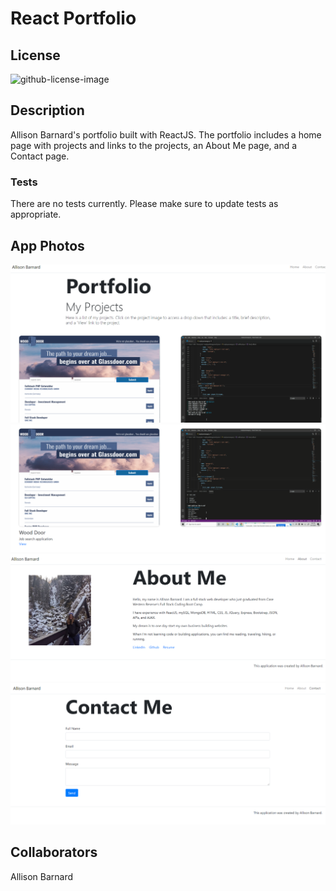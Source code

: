 # React Portfolio

## License  
![github-license-image](https://img.shields.io/github/license/commonality/getting-started-inner-source.svg?style=flat-square)

## Description
Allison Barnard's portfolio built with ReactJS. The portfolio includes a home page with projects and links to the projects, an About Me page, and a Contact page.

### __Tests__
There are no tests currently.  Please make sure to update tests as appropriate.

## App Photos
![home_page_image](/home.png)
![home_page_link_image](/links.png)
![about_page_image](/About.png)
![contact_page_image](/contact.png)


## Collaborators
Allison Barnard

